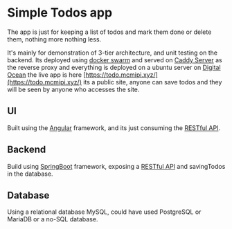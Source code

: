 # Simple Todos app

The app is just for keeping a list of todos and mark them done or delete them, nothing more nothing less.

It's mainly for demonstration of 3-tier architecture, and unit testing on the backend. Its deployed using [docker swarm](https://docs.docker.com/engine/swarm/) and served on [Caddy Server](https://caddyserver.com/) as the reverse proxy and everything is deployed on a ubuntu server on [Digital Ocean](https://www.digitalocean.com/) the live app is here [https://todo.mcmipi.xyz/](https://todo.mcmipi.xyz/) its a public site, anyone can save todos and they will be seen by anyone who accesses the site.

## UI

Built using the [Angular](https://angular.io/) framework, and its just consuming the [RESTful API](https://restfulapi.net/).

## Backend

Build using [SpringBoot](https://spring.io/projects/spring-boot) framework, exposing a [RESTful API](https://restfulapi.net/) and savingTodos in the database.

## Database

Using a relational database MySQL, could have used PostgreSQL or MariaDB or a no-SQL database.

